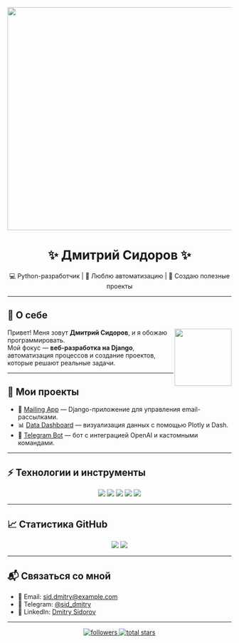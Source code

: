 <p align="center">
  <img src="https://user-images.githubusercontent.com/74038190/225813708-98b745f2-7d22-48cf-9150-083f1b00d6c9.gif" width="1400" height="500">
</p>

<h1 align="center">✨ Дмитрий Сидоров ✨</h1>

<p align="center">
  💻 Python-разработчик | 🧠 Люблю автоматизацию | 🚀 Создаю полезные проекты
</p>

---

## 👋 О себе

<img align="right" width="128" height="128" src="https://user-images.githubusercontent.com/74038190/218265814-3084a4ba-809c-4135-afc0-8685d0f634b3.gif">

Привет! Меня зовут **Дмитрий Сидоров**, и я обожаю программировать.  
Мой фокус — **веб-разработка на Django**, автоматизация процессов и создание проектов, которые решают реальные задачи.

---

## 🚀 Мои проекты

- 🎯 [Mailing App](https://github.com/SidorovDmitry/Python_Project_5) — Django-приложение для управления email-рассылками.
- 📊 [Data Dashboard](https://github.com/Dmitry-Sidorov/DataDashboard) — визуализация данных с помощью Plotly и Dash.
- 🤖 [Telegram Bot](https://github.com/Dmitry-Sidorov/TelegramBot) — бот с интеграцией OpenAI и кастомными командами.

---

## ⚡ Технологии и инструменты

<p align="center">
  <img src="https://img.shields.io/badge/Python-3776AB?style=for-the-badge&logo=python&logoColor=white"/>
  <img src="https://img.shields.io/badge/Django-092E20?style=for-the-badge&logo=django&logoColor=white"/>
  <img src="https://img.shields.io/badge/PostgreSQL-316192?style=for-the-badge&logo=postgresql&logoColor=white"/>
  <img src="https://img.shields.io/badge/Redis-DC382D?style=for-the-badge&logo=redis&logoColor=white"/>
  <img src="https://img.shields.io/badge/GitHub-181717?style=for-the-badge&logo=github&logoColor=white"/>
</p>

---

## 📈 Статистика GitHub

<p align="center">
  <img src="http://github-profile-summary-cards.vercel.app/api/cards/profile-details?username=Dmitry-Sidorov&theme=tokyonight">
  <img src="https://github-readme-stats.vercel.app/api/top-langs/?username=Dmitry-Sidorov&layout=compact&theme=tokyonight">
</p>

---

## 📬 Связаться со мной

- 📧 Email: sid.dmitry@example.com  
- 💬 Telegram: [@sid_dmitry](https://t.me/sid_dmitry)  
- 💼 LinkedIn: [Dmitry Sidorov](https://linkedin.com/in/dmitry-sidorov)

---

<div align="center">
  <a href="https://github.com/Dmitry-Sidorov?tab=followers">
    <img alt="followers" title="Подписаться на GitHub" src="https://custom-icon-badges.demolab.com/github/followers/Dmitry-Sidorov?color=236ad3&labelColor=1155ba&style=for-the-badge&logo=person-add&label=Follow&logoColor=white"/>
  </a>
  <a href="https://github.com/Dmitry-Sidorov?tab=repositories&sort=stargazers">
    <img alt="total stars" title="Звезды на GitHub" src="https://custom-icon-badges.demolab.com/github/stars/Dmitry-Sidorov?color=55960c&style=for-the-badge&labelColor=488207&logo=star"/>
  </a>
</div>
